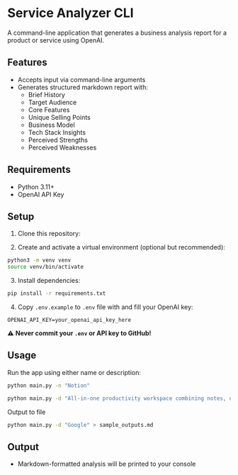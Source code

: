 # Service Analyzer CLI

A command-line application that generates a business analysis report for a product or service using OpenAI.

## Features

- Accepts input via command-line arguments
- Generates structured markdown report with:
  - Brief History
  - Target Audience
  - Core Features
  - Unique Selling Points
  - Business Model
  - Tech Stack Insights
  - Perceived Strengths
  - Perceived Weaknesses

## Requirements

- Python 3.11+
- OpenAI API Key

## Setup

1. Clone this repository:

2. Create and activate a virtual environment (optional but recommended):

```bash
python3 -m venv venv
source venv/bin/activate
```

3. Install dependencies:

```bash
pip install -r requirements.txt
```

4. Copy `.env.example` to `.env` file with and fill your OpenAI key:

```
OPENAI_API_KEY=your_openai_api_key_here
```

⚠️ **Never commit your `.env` or API key to GitHub!**

## Usage

Run the app using either name or description:

```bash
python main.py -n "Notion"
```

```bash
python main.py -d "All-in-one productivity workspace combining notes, docs, tasks, and databases"
```


Output to file

```bash
python main.py -d "Google" > sample_outputs.md
```

## Output

* Markdown-formatted analysis will be printed to your console
